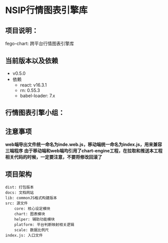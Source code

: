 # NSIP行情图表引擎库

## 项目说明：
fego-chart: 跨平台行情图表引擎库

## 当前版本以及依赖
+ v0.5.0
+ 依赖
	+ react: v16.3.1
	+ rn: 0.55.3
	+ babel-loader: 7.x

## 行情图表引擎小组：

## 注意事项

**web端导出文件统一命名为inde.web.js，移动端统一命名为index.js，用来兼容三端程序**
**由于移动端和web端均引用了chart-engine工程，在拉取和推送本工程相关代码的时候，一定要注意，不要将修改回滚了**

## 项目架构
```
dist: 打包版本
docs: 文档网站
lib: commonJS格式构建版本
src: 源文件
	core: 核心设定模块
	chart: 图表模块
	helper: 辅助功能模块
	platform: 平台判断映射相关逻辑
	scale: 数据比例尺
index.js: 入口文件
```
